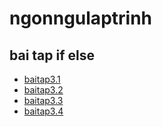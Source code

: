 # ngonngulaptrinh
## bai tap if else
- [baitap3.1](https://www.jdoodle.com/embed/v0/5ASO)
- [baitap3.2](https://www.jdoodle.com/embed/v0/5ATb)
- [baitap3.3](https://www.jdoodle.com/embed/v0/5Axh)
- [baitap3.4](https://www.jdoodle.com/embed/v0/5Axh)
